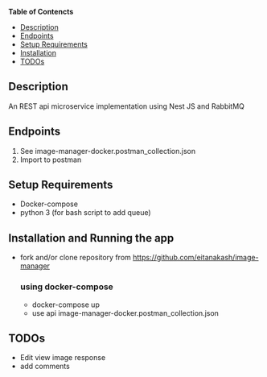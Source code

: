 **Table of Contencts**

- [Description](#description)
- [Endpoints](#endpoints)
- [Setup Requirements](#setup-requirements)
- [Installation](#Installation)
- [TODOs](#todos)

## Description

An REST api microservice implementation using Nest JS and RabbitMQ


## Endpoints

1. See image-manager-docker.postman_collection.json
2. Import to postman

## Setup Requirements
- Docker-compose
- python 3 (for bash script to add queue)


## Installation and Running the app
- fork and/or clone repository from https://github.com/eitanakash/image-manager
  ### using docker-compose 
  - docker-compose up
  -  use api image-manager-docker.postman_collection.json


## TODOs

- Edit view image response  
- add comments



